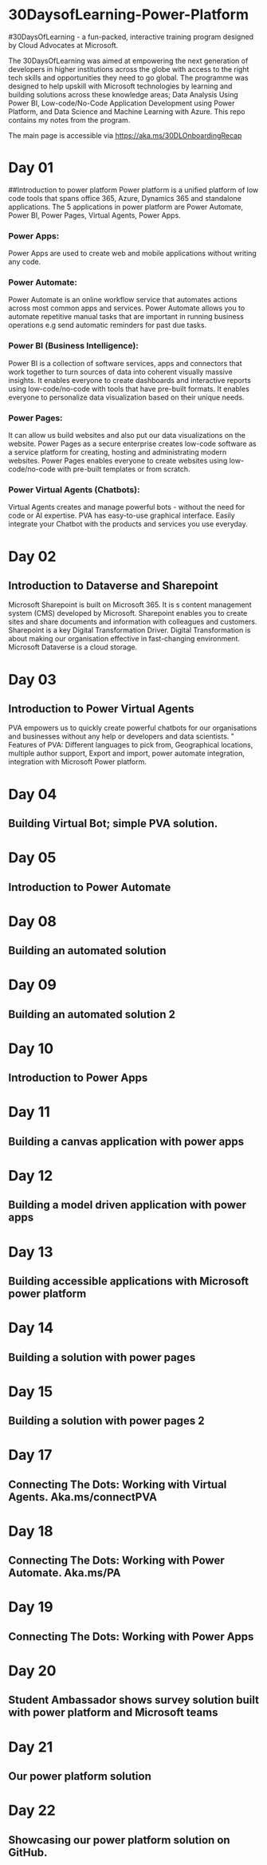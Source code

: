 
# 30DaysofLearning-Power-Platform

#30DaysOfLearning - a fun-packed, interactive training program designed by Cloud Advocates at Microsoft.

The 30DaysOfLearning was aimed at empowering the next generation of developers in higher institutions across the globe with access to the right tech skills and opportunities they need to go global.
 The programme was designed to help upskill with Microsoft technologies by learning and building solutions across these knowledge areas; Data Analysis Using Power BI, Low-code/No-Code Application Development using Power Platform, and Data Science and Machine Learning with Azure. This repo contains my notes from the program. 

The main page is accessible via https://aka.ms/30DLOnboardingRecap



# Day 01
##Introduction to power platform
Power platform is a unified platform of low code tools that spans office 365, Azure, Dynamics 365 and standalone applications.
The 5 applications in power platform are Power Automate, Power BI, Power Pages, Virtual Agents, Power Apps.
 ### Power Apps: 
Power Apps are used to create web and mobile applications without writing any code.
### Power Automate:
Power Automate is an online workflow service that automates actions across most common apps and services. Power Automate allows you to automate repetitive manual tasks that are important in running business operations e.g send automatic reminders for past due tasks.
### Power BI (Business Intelligence):
Power BI is a collection of software services, apps and connectors that work together to turn sources of data into coherent visually massive insights. 
It enables everyone to create dashboards and interactive reports using low-code/no-code with tools that have pre-built formats. It enables everyone to personalize data visualization based on their unique needs.
### Power Pages:
It can allow us build websites and also put our data visualizations on the website. Power Pages as a secure enterprise creates low-code software as a service platform for creating, hosting and administrating modern websites. Power Pages enables everyone to create websites using low-code/no-code with pre-built templates or from scratch.
### Power Virtual Agents (Chatbots):
Virtual Agents creates and manage powerful bots - without the need for code or AI expertise. PVA has easy-to-use graphical interface. Easily integrate your Chatbot with the products and services you use everyday.

# Day 02
## Introduction to Dataverse and Sharepoint 
Microsoft Sharepoint is built on Microsoft 365. It is s content management system (CMS) developed by Microsoft. Sharepoint enables you to create sites and share documents and information with colleagues and customers. 
Sharepoint is a key Digital Transformation Driver. Digital Transformation is about making our organisation effective in fast-changing environment.
Microsoft Dataverse is a cloud storage.

# Day 03
## Introduction to Power Virtual Agents
PVA empowers us to quickly create powerful chatbots for our organisations and businesses without any help or developers and data scientists. "
Features of PVA:
Different languages to pick from, Geographical locations, multiple author support, Export and import, power automate integration, integration with Microsoft Power platform.

# Day 04
## Building Virtual Bot; simple PVA solution.

# Day 05
## Introduction to Power Automate

# Day 08
## Building an automated solution


# Day 09
## Building an automated solution 2

# Day 10
## Introduction to Power Apps

# Day 11
## Building a canvas application with power apps


# Day 12
## Building a model driven application with power apps

# Day 13
## Building accessible applications with Microsoft power platform

# Day 14
## Building a solution with power pages

# Day 15
## Building a solution with power pages 2

# Day 17
## Connecting The Dots: Working with Virtual Agents. Aka.ms/connectPVA

# Day 18
## Connecting The Dots: Working with Power Automate. Aka.ms/PA

# Day 19
## Connecting The Dots: Working with Power Apps

# Day 20
## Student Ambassador shows survey solution built with power platform and Microsoft teams 

# Day 21
## Our power platform solution

# Day 22
## Showcasing our power platform solution on GitHub.
